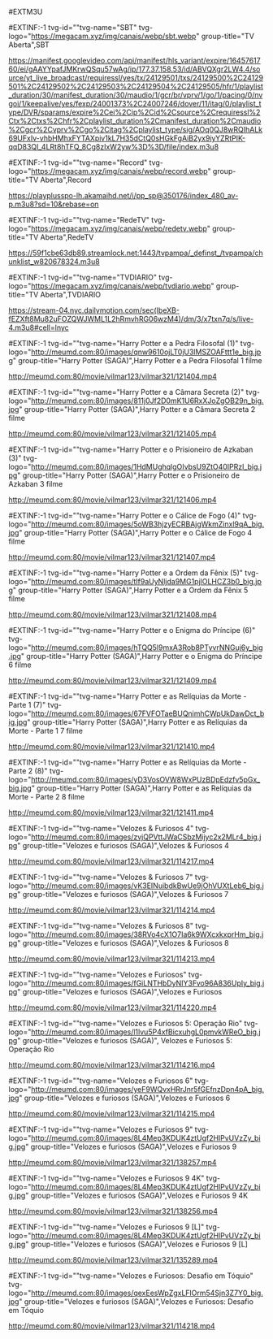 #EXTM3U






#EXTINF:-1 tvg-id=""tvg-name="SBT" tvg-logo="https://megacam.xyz/img/canais/webp/sbt.webp" group-title="TV Aberta",SBT

https://manifest.googlevideo.com/api/manifest/hls_variant/expire/1645761760/ei/gAAYYpafJMKrwQSqu57wAg/ip/177.37.158.53/id/ABVQXgr2LW4.4/source/yt_live_broadcast/requiressl/yes/tx/24129501/txs/24129500%2C24129501%2C24129502%2C24129503%2C24129504%2C24129505/hfr/1/playlist_duration/30/manifest_duration/30/maudio/1/gcr/br/vprv/1/go/1/pacing/0/nvgoi/1/keepalive/yes/fexp/24001373%2C24007246/dover/11/itag/0/playlist_type/DVR/sparams/expire%2Cei%2Cip%2Cid%2Csource%2Crequiressl%2Ctx%2Ctxs%2Chfr%2Cplaylist_duration%2Cmanifest_duration%2Cmaudio%2Cgcr%2Cvprv%2Cgo%2Citag%2Cplaylist_type/sig/AOq0QJ8wRQIhALk69UFxIv-vhbHMhxFYTAXpiv1kL7H35dCtQ0sHGkFgAiB2yx9iyYZRtPIK-qqD83QI_4LRt8hTFQ_8Cg8zIxW2yw%3D%3D/file/index.m3u8

#EXTINF:-1 tvg-id=""tvg-name="Record" tvg-logo="https://megacam.xyz/img/canais/webp/record.webp" group-title="TV Aberta",Record

https://playplusspo-lh.akamaihd.net/i/pp_sp@350176/index_480_av-p.m3u8?sd=10&rebase=on

#EXTINF:-1 tvg-id=""tvg-name="RedeTV" tvg-logo="https://megacam.xyz/img/canais/webp/redetv.webp" group-title="TV Aberta",RedeTV

https://59f1cbe63db89.streamlock.net:1443/tvpampa/_definst_/tvpampa/chunklist_w820678324.m3u8

#EXTINF:-1 tvg-id=""tvg-name="TVDIARIO" tvg-logo="https://megacam.xyz/img/canais/webp/tvdiario.webp" group-title="TV Aberta",TVDIARIO

https://stream-04.nyc.dailymotion.com/sec(IbeXB-fEZXft8Mu82uFOZQWJWML1L2hRmvhRG06wzM4)/dm/3/x7txn7q/s/live-4.m3u8#cell=lnyc

#EXTINF:-1 tvg-id=""tvg-name="Harry Potter e a Pedra Filosofal (1)" tvg-logo="http://meumd.com:80/images/qnw9610ojLT0jU3lMSZOAFttt1e_big.jpg" group-title="Harry Potter (SAGA)",Harry Potter e a Pedra Filosofal 1 filme

http://meumd.com:80/movie/vilmar123/vilmar321/121404.mp4

#EXTINF:-1 tvg-id=""tvg-name="Harry Potter e a Câmara Secreta (2)" tvg-logo="http://meumd.com:80/images/811j0Jf2D0mK1U6RxXJoZgOB29n_big.jpg" group-title="Harry Potter (SAGA)",Harry Potter e a Câmara Secreta 2 filme

http://meumd.com:80/movie/vilmar123/vilmar321/121405.mp4

#EXTINF:-1 tvg-id=""tvg-name="Harry Potter e o Prisioneiro de Azkaban (3)" tvg-logo="http://meumd.com:80/images/1HdMUghqlgOIvbsU9ZtO40IPRzl_big.jpg" group-title="Harry Potter (SAGA)",Harry Potter e o Prisioneiro de Azkaban 3 filme

http://meumd.com:80/movie/vilmar123/vilmar321/121406.mp4

#EXTINF:-1 tvg-id=""tvg-name="Harry Potter e o Cálice de Fogo (4)" tvg-logo="http://meumd.com:80/images/5oWB3hjzyECRBAjgWkmZinxl9qA_big.jpg" group-title="Harry Potter (SAGA)",Harry Potter e o Cálice de Fogo 4 filme

http://meumd.com:80/movie/vilmar123/vilmar321/121407.mp4

#EXTINF:-1 tvg-id=""tvg-name="Harry Potter e a Ordem da Fênix (5)" tvg-logo="http://meumd.com:80/images/tIf9aUyNljda9MG1pjlOLHCZ3b0_big.jpg" group-title="Harry Potter (SAGA)",Harry Potter e a Ordem da Fênix 5 filme

http://meumd.com:80/movie/vilmar123/vilmar321/121408.mp4

#EXTINF:-1 tvg-id=""tvg-name="Harry Potter e o Enigma do Príncipe (6)" tvg-logo="http://meumd.com:80/images/hTQQ5l9mxA3Rob8PTyvrNNGuj6y_big.jpg" group-title="Harry Potter (SAGA)",Harry Potter e o Enigma do Príncipe 6 filme

http://meumd.com:80/movie/vilmar123/vilmar321/121409.mp4

#EXTINF:-1 tvg-id=""tvg-name="Harry Potter e as Relíquias da Morte - Parte 1 (7)" tvg-logo="http://meumd.com:80/images/67FVFOTaeBUQnimhCWpUkDawDct_big.jpg" group-title="Harry Potter (SAGA)",Harry Potter e as Relíquias da Morte - Parte 1 7 filme

http://meumd.com:80/movie/vilmar123/vilmar321/121410.mp4

#EXTINF:-1 tvg-id=""tvg-name="Harry Potter e as Relíquias da Morte - Parte 2 (8)" tvg-logo="http://meumd.com:80/images/yD3VosOVW8WxPUzBDpEdzfv5pGx_big.jpg" group-title="Harry Potter (SAGA)",Harry Potter e as Relíquias da Morte - Parte 2 8 filme

http://meumd.com:80/movie/vilmar123/vilmar321/121411.mp4

#EXTINF:-1 tvg-id=""tvg-name="Velozes & Furiosos 4" tvg-logo="http://meumd.com:80/images/zvjQPVttJWaCSbzMijyc2x2MLr4_big.jpg" group-title="Velozes e furiosos (SAGA)",Velozes & Furiosos 4

http://meumd.com:80/movie/vilmar123/vilmar321/114217.mp4

#EXTINF:-1 tvg-id=""tvg-name="Velozes & Furiosos 7" tvg-logo="http://meumd.com:80/images/vK3EINuibdkBwUe9jOhVUXtLeb6_big.jpg" group-title="Velozes e furiosos (SAGA)",Velozes & Furiosos 7

http://meumd.com:80/movie/vilmar123/vilmar321/114214.mp4

#EXTINF:-1 tvg-id=""tvg-name="Velozes & Furiosos 8" tvg-logo="http://meumd.com:80/images/38RVo4cX1O7Ia6k9WXcxkxprHm_big.jpg" group-title="Velozes e furiosos (SAGA)",Velozes & Furiosos 8

http://meumd.com:80/movie/vilmar123/vilmar321/114213.mp4

#EXTINF:-1 tvg-id=""tvg-name="Velozes e Furiosos" tvg-logo="http://meumd.com:80/images/fGiLNTHbDyNIY3Fvo96A836UpIy_big.jpg" group-title="Velozes e furiosos (SAGA)",Velozes e Furiosos

http://meumd.com:80/movie/vilmar123/vilmar321/114220.mp4

#EXTINF:-1 tvg-id=""tvg-name="Velozes e Furiosos 5: Operação Rio" tvg-logo="http://meumd.com:80/images/l1lvu5P4xfBicxuhgL0pmvkWReO_big.jpg" group-title="Velozes e furiosos (SAGA)", Velozes e Furiosos 5: Operação Rio

http://meumd.com:80/movie/vilmar123/vilmar321/114216.mp4

#EXTINF:-1 tvg-id=""tvg-name="Velozes e Furiosos 6" tvg-logo="http://meumd.com:80/images/yeF9WQvxHRrJnr5fGEfnzDpn4pA_big.jpg" group-title="Velozes e furiosos (SAGA)",Velozes e Furiosos 6

http://meumd.com:80/movie/vilmar123/vilmar321/114215.mp4

#EXTINF:-1 tvg-id=""tvg-name="Velozes e Furiosos 9" tvg-logo="http://meumd.com:80/images/8L4Mep3KDUK4ztUgf2HlPvUVzZy_big.jpg" group-title="Velozes e furiosos (SAGA)",Velozes e Furiosos 9

http://meumd.com:80/movie/vilmar123/vilmar321/138257.mp4

#EXTINF:-1 tvg-id=""tvg-name="Velozes e Furiosos 9 4K" tvg-logo="http://meumd.com:80/images/8L4Mep3KDUK4ztUgf2HlPvUVzZy_big.jpg" group-title="Velozes e furiosos (SAGA)",Velozes e Furiosos 9 4K

http://meumd.com:80/movie/vilmar123/vilmar321/138256.mp4

#EXTINF:-1 tvg-id=""tvg-name="Velozes e Furiosos 9 [L]" tvg-logo="http://meumd.com:80/images/8L4Mep3KDUK4ztUgf2HlPvUVzZy_big.jpg" group-title="Velozes e furiosos (SAGA)",Velozes e Furiosos 9 [L]

http://meumd.com:80/movie/vilmar123/vilmar321/135289.mp4

#EXTINF:-1 tvg-id=""tvg-name="Velozes e Furiosos: Desafio em Tóquio" tvg-logo="http://meumd.com:80/images/qexEesWpZgxLFlOrm54Sjn3Z7Y0_big.jpg" group-title="Velozes e furiosos (SAGA)",Velozes e Furiosos: Desafio em Tóquio

http://meumd.com:80/movie/vilmar123/vilmar321/114218.mp4

